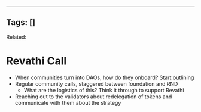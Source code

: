 
---
Tags: []
---
Related: 
# Revathi Call


- When communities turn into DAOs, how do they onboard? Start outlining
- Regular community calls, staggered between foundation and RND
	- What are the logistics of this? Think it through to support Revathi
- Reaching out to the validators about redelegation of tokens and communicate with them about the strategy
